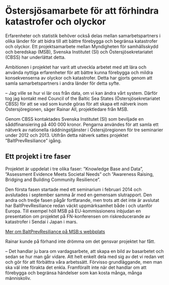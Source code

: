 # Östersjösamarbete för att förhindra katastrofer och olyckor

Erfarenheter och statistik behöver också delas mellan samarbetspartners i olika länder för att bidra till att bättre förebygga och begränsa katastrofer och olyckor. Ett projektsamarbete mellan Myndigheten för samhällsskydd och beredskap (MSB), Svenska Institutet (SI) och Östersjösekretariatet (CBSS) har underlättat detta.

Ambitionen i projektet har varit att utveckla arbetet med att lära och använda nyttiga erfarenheter för att bättre kunna förebygga och mildra konsekvenserna av olyckor och katastrofer. Detta har gjorts genom att samla samarbetspartners i andra länder för detta syfte.

– Jag ville se hur vi lär oss från data, om vi kan ändra vårt system. Därför tog jag kontakt med Council of the Baltic Sea States (Östersjösekretariatet CBSS) för att se vad som kunde göras för att skapa ett nätverk inom Östersjöregionen, säger Rainar All, projektledare från MSB.

Genom CBSS kontaktades Svenska Institutet (SI) som beviljade en såddfinansiering på 400 000 kronor. Pengarna användes för att samla ett nätverk av nationella räddningstjänster i Östersjöregionen för tre seminarier under 2012 och 2013. Utifrån detta nätverk sattes projektet ”BaltPrevResiliance” igång.

## **Ett projekt i tre faser**

Projektet är uppdelat i tre olika faser: ”Knowledge Base and Data”, ”Assessment Evidence Meets Societal Needs” och ”Awareness Raising, Bridging and Building Community Resilience”.

Den första fasen startade med ett seminarium i februari 2014 och avslutades i september samma år med en gemensam slutrapport. Den andra och tredje fasen pågår fortfarande, men trots att det inte är avslutat har BaltPrevResiliance redan väckt uppmärksamhet både i och utanför Europa. Till exempel höll MSB på EU-kommissionens inbjudan en presentation om projektet på FN-konferensen om riskreducerande av katastrofer i Sendai i Japan i mars.

[Mer om BaltPrevResiliance på MSB:s webbplats](https://www.msb.se/en/About-MSB/International-co-operation/EU-work/EU-project-BaltPrevResilience/)

Rainar kunde på förhand inte drömma om det gensvar projektet har fått.

– Det handlar ju bara om vardagsarbete, att skapa en bild av basarbetet och sedan se hur man går vidare. Att helt enkelt dela med sig av det vi redan vet och gör för att förbättra våra arbetssätt. Förvisso grundläggande, men man ska väl inte förakta det enkla. Framförallt inte när det handlar om att förebygga och begränsa händelser som kan kosta många, många människoliv.
